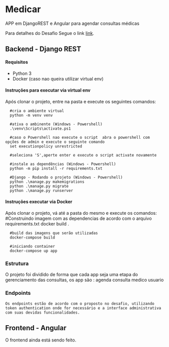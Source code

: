 # Medicar
APP em DjangoREST e Angular para agendar consultas médicas

Para detalhes do Desafio Segue o link [link](https://github.com/Intmed-Software/desafio).

## Backend - Django REST
#### Requisitos

 - Python 3 
 - Docker (caso nao queira utilizar virtual env)
 
#### Instruções para executar via virtual env
Após clonar o projeto, entre na pasta  e execute os seguintes comandos:

      #cria o ambiente virtual
      python -m venv venv
	  
	  #ativa o ambinente (Windows - Powershell)
	  .\venv\Scripts\activate.ps1
	  
	  #caso o Powershell nao execute o script  abra o powershell com opções de admin e execute o seguinte comando 
	  set executionpolicy unrestricted

	  #seleciona 'S',aperte enter e execute o script activate novamente
	  
	  #instale as dependências (Windows - Powershell)
	  python -m pip install -r requirements.txt
	  
	  #Django - Rodando o projeto (Windows - Powershell)
	  python .\manage.py makemigrations
	  python .\manage.py migrate
	  python .\manage.py runserver
	  
	

#### Instruções executar via Docker
Após clonar o projeto, vá até a pasta do mesmo e execute os comandos:
	  #Construindo imagem com as dependencias de acordo com o arquivo requirements.txt
	  docker build .

	  #build das imagens que serão utilizadas
	  docker-compose build

	  #iniciando container
	  docker-compose up app

	
### Estrutura 
O projeto foi dividido de forma que cada app seja uma etapa do gerenciamento das consultas, os app são :
	  agenda
	  consulta
	  medico
	  usuario
### Endpoints
	Os endpoints estão de acordo com o proposto no desafio, utilizando token authentication onde for necessário e a interface administrativa com suas devidas funcionalidades.

## Frontend - Angular

O frontend ainda está sendo feito.
